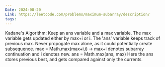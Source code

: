 ```yaml
---
Date: 2024-08-20
Link: https://leetcode.com/problems/maximum-subarray/description/
tags:
---
```

Kadane's Algorithm: Keep an ans variable and a max variable. The max variable gets updated either by max+i or i. The 'ans' variable keeps track of previous max. Never propogate max alone, as it could potentially create subsequence.
	max = Math.max(max+i,i)   -> max+i denotes subarray continuation and i denotes new.
	ans = Math.max(ans, max)
Here the ans stores previous best, and gets compared against only the currents.